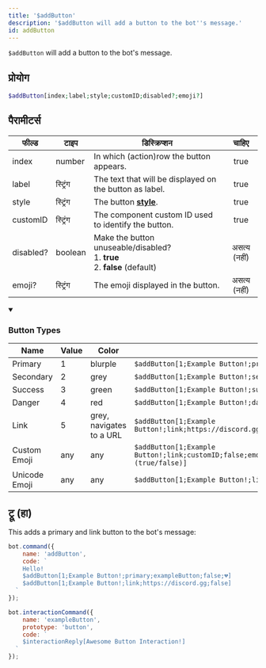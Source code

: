 ```yaml
---
title: '$addButton'
description: '$addButton will add a button to the bot''s message.'
id: addButton
---
```


`$addButton` will add a button to the bot's message.

## प्रोयोग

```php
$addButton[index;label;style;customID;disabled?;emoji?]
```

## पैरामीटर्स

| फील्ड     | टाइप     | डिस्क्रिप्शन                                                                                                             |    चाहिए     |
| --------- | -------- | ------------------------------------------------------------------------------------------------------------------------ |:------------:|
| index     | number   | In which (action)row the button appears.                                                                                 |     true     |
| label     | स्ट्रिंग | The text that will be displayed on the button as label.                                                                  |     true     |
| style     | स्ट्रिंग | The button **[style](https://discord.com/developers/docs/interactions/message-components#button-object-button-styles)**. |     true     |
| customID  | स्ट्रिंग | The component custom ID used to identify the button.                                                                     |     true     |
| disabled? | boolean  | Make the button unuseable/disabled? <br /> 1. **true** <br /> 2. **false** (default)                         | असत्य (नहीं) |
| emoji?    | स्ट्रिंग | The emoji displayed in the button.                                                                                       | असत्य (नहीं) |

<details open>
  <summary><h3> Button Types </h3></summary>

| Name          | Value | Color                    |                                                                                             |
| ------------- | ----- | ------------------------ | ------------------------------------------------------------------------------------------- |
| Primary       | 1     | blurple                  | `$addButton[1;Example Button!;primary;customID;false]`                                      |
| Secondary     | 2     | grey                     | `$addButton[1;Example Button!;secondary;customID;false]`                                    |
| Success       | 3     | green                    | `$addButton[1;Example Button!;success;customID;false]`                                      |
| Danger        | 4     | red                      | `$addButton[1;Example Button!;danger;customID;false]`                                       |
| Link          | 5     | grey, navigates to a URL | `$addButton[1;Example Button!;link;https://discord.gg;false]`                               |
| Custom Emoji  | any   | any                      | `$addButton[1;Example Button!;link;customID;false;emojiName,emojiID,animated (true/false)]` |
| Unicode Emoji | any   | any                      | `$addButton[1;Example Button!;link;customID;false;😀]`                                       |

</details>

## ट्रू (हा)

This adds a primary and link button to the bot's message:

```javascript
bot.command({
    name: 'addButton',
    code: `
    Hello!
    $addButton[1;Example Button!;primary;exampleButton;false;💔]
    $addButton[1;Example Button!;link;https://discord.gg;false]
  `
});
```
```javascript
bot.interactionCommand({
    name: 'exampleButton',
    prototype: 'button',
    code: `
    $interactionReply[Awesome Button Interaction!]
  `
});
```